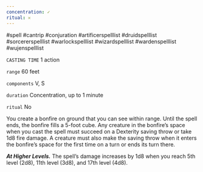 ```yaml
---
concentration: ✓
ritual: 𐄂
---
```

#spell #cantrip #conjuration #artificerspelllist #druidspelllist #sorcererspelllist #warlockspelllist #wizardspelllist #wardenspelllist #wujenspelllist

`CASTING TIME`
1 action

`range`
60 feet

`components`
V, S

`duration`
Concentration, up to 1 minute

`ritual`
No

You create a bonfire on ground that you can see within range. Until the spell ends, the bonfire fills a 5-foot cube. Any creature in the bonfire’s space when you cast the spell must succeed on a Dexterity saving throw or take 1d8 fire damage. A creature must also make the saving throw when it enters the bonfire’s space for the first time on a turn or ends its turn there.

**_At Higher Levels._** The spell’s damage increases by 1d8 when you reach 5th level (2d8), 11th level (3d8), and 17th level (4d8).